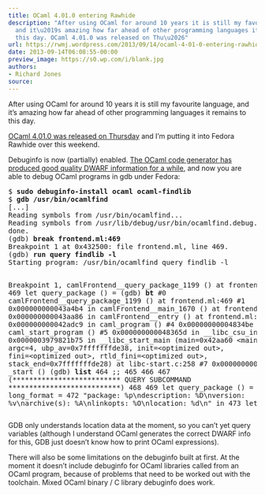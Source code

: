 ```yaml
---
title: OCaml 4.01.0 entering Rawhide
description: "After using OCaml for around 10 years it is still my favourite language,
  and it\u2019s amazing how far ahead of other programming languages it remains to
  this day. OCaml 4.01.0 was released on Thu\u2026"
url: https://rwmj.wordpress.com/2013/09/14/ocaml-4-01-0-entering-rawhide/
date: 2013-09-14T06:08:55-00:00
preview_image: https://s0.wp.com/i/blank.jpg
authors:
- Richard Jones
source:
---
```


<p>After using OCaml for around 10 years it is still my favourite language, and it’s amazing how far ahead of other programming languages it remains to this day.</p>
<p><a href="https://sympa.inria.fr/sympa/arc/caml-list/2013-09/msg00173.html">OCaml 4.01.0 was released on Thursday</a> and I’m putting it into Fedora Rawhide over this weekend.</p>
<p>Debuginfo is now (partially) enabled.  <a href="http://www.ocamlpro.com/blog/2012/08/20/ocamlpro-and-4.00.0.html">The OCaml code generator has produced good quality DWARF information for a while</a>, and now you are able to debug OCaml programs in gdb under Fedora:</p>
<pre>$ <b>sudo debuginfo-install ocaml ocaml-findlib</b>
$ <b>gdb /usr/bin/ocamlfind</b>
[...]
Reading symbols from /usr/bin/ocamlfind...
Reading symbols from /usr/lib/debug/usr/bin/ocamlfind.debug...done.
done.
(gdb) <b>break frontend.ml:469</b>
Breakpoint 1 at 0x432500: file frontend.ml, line 469.
(gdb) <b>run query findlib -l</b>
Starting program: /usr/bin/ocamlfind query findlib -l

Breakpoint 1, camlFrontend__query_package_1199 () at frontend.ml:469
469	let query_package () =
(gdb) <b>bt</b>
#0  camlFrontend__query_package_1199 () at frontend.ml:469
#1  0x000000000043a4b4 in camlFrontend__main_1670 () at frontend.ml:2231
#2  0x000000000043aa86 in camlFrontend__entry () at frontend.ml:2283
#3  0x000000000042adc9 in caml_program ()
#4  0x00000000004834be in caml_start_program ()
#5  0x000000000048365d in __libc_csu_init ()
#6  0x0000003979821b75 in __libc_start_main (main=0x42aa60 &lt;main&gt;, argc=4, 
    ubp_av=0x7fffffffde38, init=&lt;optimized out&gt;, fini=&lt;optimized out&gt;, 
    rtld_fini=&lt;optimized out&gt;, stack_end=0x7fffffffde28) at libc-start.c:258
#7  0x000000000042aaa9 in _start ()
(gdb) <b>list</b>
464	;;
465	
466	
467	(************************** QUERY SUBCOMMAND ***************************)
468	
469	let query_package () =
470	
471	  let long_format =
472	    "package:     %p\ndescription: %D\nversion:     %v\narchive(s):  %A\nlinkopts:    %O\nlocation:    %d\n" in
473	  let i_format =
</pre>
<p>GDB only understands location data at the moment, so you can’t yet query variables (although I understand OCaml generates the correct DWARF info for this, GDB just doesn’t know how to print OCaml expressions).</p>
<p>There will also be some limitations on the debuginfo built at first.  At the moment it doesn’t include debuginfo for OCaml libraries called from an OCaml program, because of problems that need to be worked out with the toolchain.  Mixed OCaml binary / C library debuginfo does work.</p>

